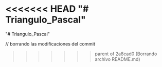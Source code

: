 <<<<<<< HEAD
"# Triangulo_Pascal"  
=======
"# Triangulo_Pascal"

// borrando las modificaciones del commit
>>>>>>> parent of 2a8cad0 (Borrando archivo README.md)

